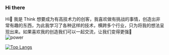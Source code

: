 ### Hi there 

  Hi👋 我是 Think 想要成为有高技术力的创客，我喜欢做有挑战的事情，创造出非常有趣的东西，为此我学习了各种这样的技术，横跨多个行业，只为将我的想法呈现出来。如果喜欢我的创造我们可以一起交流，让我们变得更强💪  
![power](https://github.com/ThinkCodeStudio/Markdown-Image/blob/master/power.jpg)

[![Top Langs](https://github-readme-stats.vercel.app/api/top-langs/?username=ThinkCodeStudio&layout=compact)](https://github.com/anuraghazra/github-readme-stats)

 <!-- steam-box start -->
 <!-- steam-box end -->

